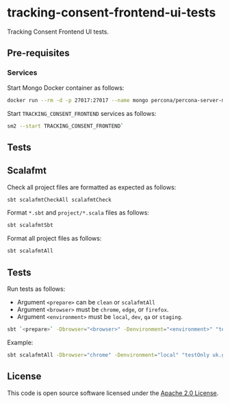 # tracking-consent-frontend-ui-tests

Tracking Consent Frontend UI tests.

## Pre-requisites

### Services

Start Mongo Docker container as follows:

```bash
docker run --rm -d -p 27017:27017 --name mongo percona/percona-server-mongodb:5.0
```

Start `TRACKING_CONSENT_FRONTEND` services as follows:

```bash
sm2 --start TRACKING_CONSENT_FRONTEND`
```

## Tests

## Scalafmt

Check all project files are formatted as expected as follows:

```bash
sbt scalafmtCheckAll scalafmtCheck
```

Format `*.sbt` and `project/*.scala` files as follows:

```bash
sbt scalafmtSbt
```

Format all project files as follows:

```bash
sbt scalafmtAll
```

## Tests

Run tests as follows:

* Argument `<prepare>` can be `clean` or `scalafmtAll`
* Argument `<browser>` must be `chrome`, `edge`, or `firefox`.
* Argument `<environment>` must be `local`, `dev`, `qa` or `staging`.

```bash
sbt `<prepare>` -Dbrowser="<browser>" -Denvironment="<environment>" "testOnly uk.gov.hmrc.ui.specs.*" testReport
```

Example:

```bash
sbt scalafmtAll -Dbrowser="chrome" -Denvironment="local" "testOnly uk.gov.hmrc.ui.specs.*" testReport
```

## License

This code is open source software licensed under the [Apache 2.0 License]("http://www.apache.org/licenses/LICENSE-2.0.html").
